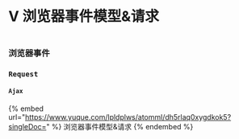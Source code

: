 # V 浏览器事件模型&请求

<figure><img src="https://picx.zhimg.com/80/v2-2da711f7ba711b6462241fbacaad8fed_720w.webp?source=1940ef5c" alt=""><figcaption></figcaption></figure>

### 浏览器事件



### `Request`

#### `Ajax`





&#x20;

{% embed url="https://www.yuque.com/lpldplws/atomml/dh5rlaq0xygdkok5?singleDoc=" %}
浏览器事件模型&请求
{% endembed %}
